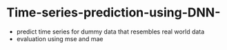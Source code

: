 # Time-series-prediction-using-DNN-
- predict time series for dummy data that resembles real world data
- evaluation using mse and mae
